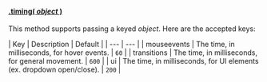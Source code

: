 #### <a name="object" href="#wiki-object">.timing( *object* )</a>

This method supports passing a keyed *object*. Here are the accepted keys:

| Key | Description | Default |
| --- | --- |
| mouseevents | The time, in milliseconds, for hover events. | ```60``` |
| transitions | The time, in milliseconds, for general movement. | ```600``` |
| ui | The time, in milliseconds, for UI elements (ex. dropdown open/close). | ```200``` |
